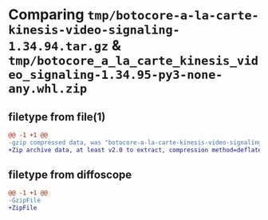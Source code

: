 # Comparing `tmp/botocore-a-la-carte-kinesis-video-signaling-1.34.94.tar.gz` & `tmp/botocore_a_la_carte_kinesis_video_signaling-1.34.95-py3-none-any.whl.zip`

## filetype from file(1)

```diff
@@ -1 +1 @@
-gzip compressed data, was "botocore-a-la-carte-kinesis-video-signaling-1.34.94.tar", last modified: Tue Apr 30 01:01:34 2024, max compression
+Zip archive data, at least v2.0 to extract, compression method=deflate
```

## filetype from diffoscope

```diff
@@ -1 +1 @@
-GzipFile
+ZipFile
```

